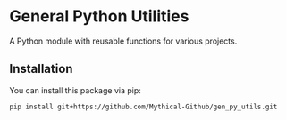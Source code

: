 # General Python Utilities

A Python module with reusable functions for various projects.

## Installation

You can install this package via pip:

```bash
pip install git+https://github.com/Mythical-Github/gen_py_utils.git
